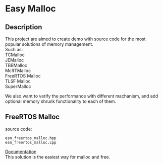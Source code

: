 # Easy Malloc

## Description
This project are aimed to create demo with source code for the most popular solutions of memory management.  
Such as:  
TCMalloc  
JEMalloc  
TBBMalloc  
McRTMalloc  
FreeRTOS Malloc  
TLSF Malloc  
SuperMalloc  

We also want to verify the performance with different machanism, and add optional memory shrunk functionality to each of them.  

## FreeRTOS Malloc
source code:  
```
esm_freertos_malloc.hpp
esm_freertos_malloc.cpp
```  
[Documentation](https://github.com/embeddedartistry/libmemory/blob/master/README.md)  
This solution is the easiest way for malloc and free. 

